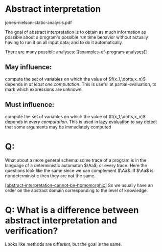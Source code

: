 # Abstract interpretation

jones-nielson-static-analysis.pdf

The goal of abstract interpretation is to obtain as much information as possible
about a program's possible run time behavior without actually having to run it
on all input data; and to do it automatically.

There are many possible analyses: [[examples-of-program-analyses]]

## May influence: 
compute the set of variables on which the value of $f(x_1,\dotts,x_n)$ depends
in *at least one computation*. This is useful at partial-evaluation, to mark
which expressions  are unknown.

## Must influence:
compute the set of variables on which the value of $f(x_1,\dotts,x_n)$ depends
in *every computation*. This is used in lazy evaluation to say detect that some
arguments may be immediately computed

# Q: 
What about a more general schema: some trace of a program is in the language of
a deterministic automaton $\Aa$; or every trace. Here the questions look like
the same since we can complement $\Aa$. If $\Aa$ is nondeterministic then they
are not the same. 

[[abstract-interpretation-cannot-be-homomorphic]] So we usually have an order on
the abstract domain corresponding to the level of knowledge.

# Q: What is a difference between abstract interpretation and verification?
Looks like methods are different, but the goal is the same. 

[//begin]: # "Autogenerated link references for markdown compatibility"
[abstract-interpretation-cannot-be-homomorphic]: abstract-interpretation-cannot-be-homomorphic "Abstract interpretation cannot be homomorphic"
[//end]: # "Autogenerated link references"